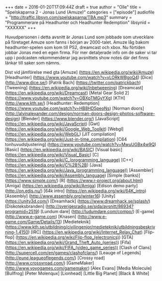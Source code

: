 +++
date = 2016-01-20T17:09:44Z
draft = true
author = "Olle"
title = "Spelskaparna 2 - Jonas Lund (Amuze)"
categories = ["episode"]
audiofile = "http://traffic.libsyn.com/spelskaparna/TBA.mp3"
summary = "Programmerare på Headhunter och Headhunter Redemption"
libsynid = "XXXXXX"
+++

Huvudpersonen i detta avsnitt är Jonas Lund som jobbade som utvecklare på företaget Amuze som fanns i början av 2000-talet. Amuze låg bakom headhunter-spelen som kom till PS2, dreamcast och xbox. Nu förtiden jobbar Jonas med en egen firma. För mer detaljerade info om de saker vi tar upp i podcasten rekommenderar jag avsnittets show notes där det finns länkar till saker som nämns.

Dist vid jämförelse med gta
[Amuze] (https://en.wikipedia.org/wiki/Amuze) 
[Headhunter] (https://www.youtube.com/watch?v=vLORkWBgoQ4)
[Dice] (http://www.dice.se/) 
[Patrik Bach] (https://twitter.com/patrickbach)
[Tweening] (https://en.wikipedia.org/wiki/Inbetweening)
[Dreamcast] (https://en.wikipedia.org/wiki/Dreamcast)
[Metal Gear Solid 2] (https://www.youtube.com/watch?v=OBXpTMGyYXg)
[KTH] (http://www.kth.se/)
[Headhunter: Redemption] (https://www.youtube.com/watch?v=HB8HD5peoNs)
[Norman doors] (http://alvinalexander.com/design/norman-doors-design-photos-software-design)
[Blender] (https://www.blender.org/)
[JavaScript] (https://en.wikipedia.org/wiki/JavaScript)
[Gwt] (https://en.wikipedia.org/wiki/Google_Web_Toolkit)
[Webgl] (https://en.wikipedia.org/wiki/WebGL)
[JIT compilation] (https://en.wikipedia.org/wiki/Just-in-time_compilation)
[C64 tonhuvudsljustering] (https://www.youtube.com/watch?v=MwuUGBx4w9Q)
[Basic] (https://en.wikipedia.org/wiki/BASIC)
[Visual basic] (https://en.wikipedia.org/wiki/Visual_Basic)
[C] (https://en.wikipedia.org/wiki/C_(programming_language)
[C++] (https://en.wikipedia.org/wiki/C%2B%2B)
[Java] (https://en.wikipedia.org/wiki/Java_(programming_language))
[Assembler] (https://en.wikipedia.org/wiki/Assembly_language)
[Simple (banks)] (https://www.simple.com/)
[R] (https://www.r-project.org/about.html)
[Amiga] (https://en.wikipedia.org/wiki/Amiga)
[Edison demo party] (http://on.edis.nu/)
[64k intro] (https://en.wikipedia.org/wiki/64K_intro)
[Assembly] (http://www.assembly.org/winter16)
[Unity] (https://unity3d.com/)
[Dreamhack] (https://www.dreamhack.se/splash/)
[Diskoteksbranden] (http://sverigesradio.se/sida/avsnitt/86934?programid=2519)
[Lundum dare] (http://ludumdare.com/compo/)
[E-game] (http://www.e-game.com)
[Knasen] (http://www.e-game.com/Game/Details/13)
[Medieteknik] (https://www.kth.se/utbildning/civilingenjor/medieteknik/utbildningsbeskrivning-1.4150)
[IRC] (https://en.wikipedia.org/wiki/Internet_Relay_Chat)
[Flip-flop] (https://en.wikipedia.org/wiki/Flip-flop_(electronics))
[GTA] (https://en.wikipedia.org/wiki/Grand_Theft_Auto_(series))
[Fifa] (https://en.wikipedia.org/wiki/FIFA_(video_game_series))
[Clash of Clans] (http://supercell.com/en/games/clashofclans/)
[Leauge of Legends] (http://eune.leagueoflegends.com/)
[Crossy road] (http://www.crossyroad.com/)
[GameMaker] (http://www.yoyogames.com/gamemaker)
[Alex Evans]
[Media Molecule]
[Bullfrog]
[Peter Molenqux]
[Lionhead]
[Little Big Planet]
[Black & White]

